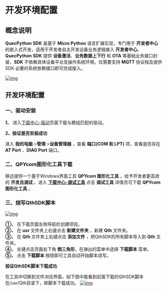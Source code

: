 # 开发环境配置

## **概念说明**

__QuecPython SDK__ 是基于 __Micro Python__ 语言扩展实现，专门用于 __开发者中心__ 的嵌入式开发，适用于开发者自主开发设备业务逻辑接入 __开发者中心__。__QuecPython SDK__ 提供 __设备激活__、__业务数据上下行__ 和 __OTA__ 等基础业务接口封装，__SDK__ 不依赖具体设备平台及操作系统环境，仅需要支持 __MQTT__ 协议栈及提供 SDK 必要的系统依赖接口即可完成接入。


<a data-fancybox title="img" href="/zh/deviceDevelop/develop/speediness/resource/QuecPython/Speediness-QuecPython-01.png">![img](/zh/deviceDevelop/develop/speediness/resource/QuecPython/Speediness-QuecPython-01.png)</a>

## **开发环境配置**
### __一、驱动安装__

__1、__ 进入<a href="https://iot.quectelcn.com/download?menuCode=MODULE_DEVL&resourceType=M" target="_blank">下载中心-驱动</a>页面下载与模组匹配的驱动。

__2、验证是否安装成功__

进入 __我的电脑__ >__管理__ >__设备管理器__ ，查看 __端口(COM 和 LPT)__ 项，查看是否存在 __AT Port__  、__DIAG Port__ 端口。

### __二、QPYcom图形化工具下载__

移远提供一个基于Windows界面工具 __QPYcom 图形化工具__ ，给予开发者更高效的 __开发且调试__ 。进入 __<a href="https://iot.quectelcn.com/download?menuCode=DEBUG_UTIL&resourceType=C" target="_blank">下载中心-调试工具</a>__ 点击 __调试工具__ 详情页可下载 __QPYcom图形化工具__ 。



### __三、烧写QthSDK脚本__

<a data-fancybox title="img" href="/zh/deviceDevelop/develop/speediness/resource/QuecPython/Speediness-QuecPython-16.png">![img](/zh/deviceDevelop/develop/speediness/resource/QuecPython/Speediness-QuecPython-16.png)</a>



__①、__ 在下载页面左侧导航栏创建项目。<br>
__②、__ 在 __usr__ 文件夹上右键点击 __新建文件夹__ ，新建 __Qth__ 文件夹。<br>
__③、__ 在 __Qth__ 文件夹上右键点击 __添加文件__ ，把QthSDK的所有脚本导入到 __Qth__ 文件夹。<br>
__④、__ 左键点击页面右下角 __倒三角形__，在弹出的菜单中选择 __下载脚本__ 菜单。<br>
__⑤、__ 点击 __下载脚本__ 按钮即可工具自动开始脚本烧写。

 __验证QthSDK脚本下载成功__

在工具中切换到文件浏览界面，如下图中能看到前面下载的QthSDK脚本在/usr/Qth目录下，即脚本下载成功。
<a data-fancybox title="img" href="/zh/deviceDevelop/develop/speediness/resource/QuecPython/Speediness-QuecPython-17.png">![img](/zh/deviceDevelop/develop/speediness/resource/QuecPython/Speediness-QuecPython-17.png)</a>

